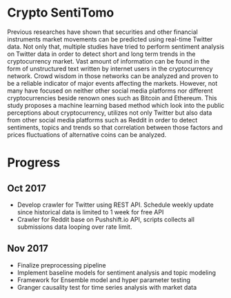 # Crypto SentiTomo
Previous researches have shown that securities and other financial instruments market movements can be predicted using real-time Twitter data. Not only that, multiple studies have tried to perform sentiment analysis on Twitter data in order to detect short and long term trends in the cryptocurrency market. Vast amount of information can be found in the form of unstructured text written by internet users in the cryptocurrency network. Crowd wisdom in those networks can be analyzed and proven to be a reliable indicator of major events affecting the markets.  However, not many have focused on neither other social media platforms nor different cryptocurrencies beside renown ones such as Bitcoin and Ethereum. This study proposes a machine learning based method which look into the public perceptions about cryptocurrency, utilizes not only Twitter but also data from other social media platforms such as Reddit in order to detect sentiments, topics and trends so that correlation between those factors and prices fluctuations of alternative coins can be analyzed.


# Progress
## Oct 2017 
- Develop crawler for Twitter using REST API. Schedule weekly update since historical data is limited to 1 week for free API
- Crawler for Reddit base on Pushshift.io API, scripts collects all submissions data looping over rate limit.
## Nov 2017
- Finalize preprocessing pipeline
- Implement baseline models for sentiment analysis and topic modeling
- Framework for Ensemble model and hyper parameter testing
- Granger causality test for time series analysis with market data
